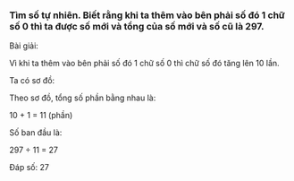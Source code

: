 
### Tìm số tự nhiên. Biết rằng khi ta thêm vào bên phải số đó 1 chữ số 0 thì ta được số mới và tổng của số mới và số cũ là 297.

Bài giải:

Vì khi ta thêm vào bên phải số đó 1 chữ số 0 thì chữ số đó tăng lên 10 lần.

Ta có sơ đồ:



Theo sơ đồ, tổng số phần bằng nhau là:

  10 + 1 = 11 (phần)

Số ban đầu là:

  297 ÷ 11 = 27

  Đáp số: 27
